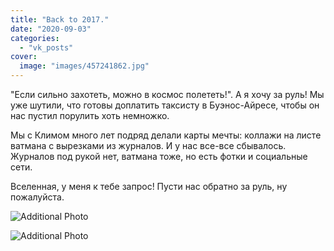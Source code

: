 ```yaml
---
title: "Back to 2017."
date: "2020-09-03"
categories: 
  - "vk_posts"
cover:
  image: "images/457241862.jpg"
---
```


"Если сильно захотеть, можно в космос полететь!". А я хочу за руль! Мы уже шутили, что готовы доплатить таксисту в Буэнос-Айресе, чтобы он нас пустил порулить хоть немножко.

Мы с Климом много лет подряд делали карты мечты: коллажи на листе ватмана с вырезками из журналов. И у нас все-все сбывалось. Журналов под рукой нет, ватмана тоже, но есть фотки и социальные сети.

<!--more-->

Вселенная, у меня к тебе запрос! Пусти нас обратно за руль, ну пожалуйста.

![Additional Photo](https://vodpop.ru/wp-content/uploads/2023/07/457241863.jpg)

![Additional Photo](https://vodpop.ru/wp-content/uploads/2023/07/457241864.jpg)
